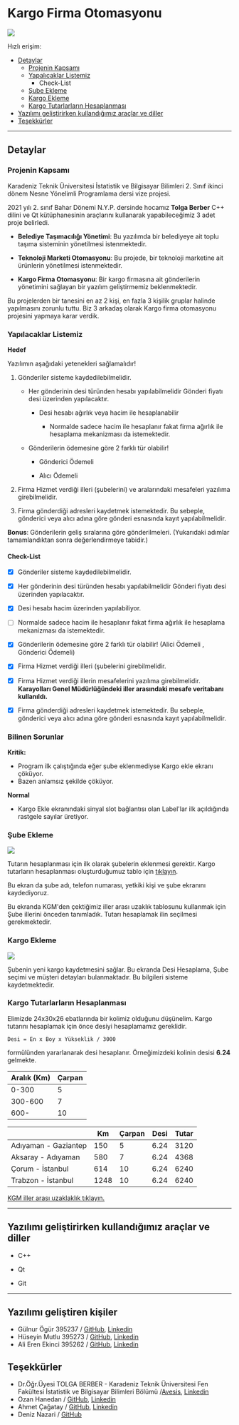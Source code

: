 # Kargo Firma Otomasyonu

![](doc/doc-images/img-0001-girisekrani.png)

Hızlı erişim:
- [Detaylar](#Detaylar)
    - [Projenin Kapsamı](#Projenin-Kapsamı)
    - [Yapalıcaklar Listemiz](#Yapılacaklar-Listemiz)
        - Check-List
    - [Şube Ekleme](#Şube-Ekleme)
    - [Kargo Ekleme](#Kargo-Ekleme)
    - [Kargo Tutarlarların Hesaplanması](#Kargo-Tutarlarların-Hesaplanması)
- [Yazılımı geliştirirken kullandığımız araçlar ve diller](#Yazılımı-geliştirirken-kullandığımız-araçlar-ve-diller)
- [Teşekkürler](#Teşekkürler)

---

## Detaylar

### Projenin Kapsamı
Karadeniz Teknik Üniversitesi İstatistik ve Bilgisayar Bilimleri 2. Sınıf ikinci dönem Nesne Yönelimli Programlama dersi vize projesi.

2021 yılı 2. sınıf Bahar Dönemi N.Y.P. dersinde hocamız **Tolga Berber** C++ dilini ve Qt kütüphanesinin araçlarını kullanarak yapabileceğimiz 3 adet proje belirledi.

- **Belediye Taşımacılığı Yönetimi**: Bu yazılımda bir belediyeye ait toplu taşıma sisteminin yönetilmesi istenmektedir.

- **Teknoloji Marketi Otomasyonu**: Bu projede, bir teknoloji marketine ait ürünlerin yönetilmesi istenmektedir.

- **Kargo Firma Otomasyonu**: Bir kargo firmasına ait gönderilerin yönetimini sağlayan bir yazılım
geliştirmemiz beklenmektedir.

Bu projelerden bir tanesini en az 2 kişi, en fazla 3 kişilik gruplar halinde yapılmasını zorunlu tuttu. Biz 3 arkadaş olarak Kargo firma otomasyonu projesini yapmaya karar verdik.

### Yapılacaklar Listemiz

**Hedef**

Yazılımın aşağıdaki yetenekleri sağlamalıdır!

1. Gönderiler sisteme kaydedilebilmelidir.

    - Her gönderinin desi türünden hesabı yapılabilmelidir Gönderi fiyatı desi üzerinden yapılacaktır.

        - Desi hesabı ağırlık veya hacim ile hesaplanabilir

            - Normalde sadece hacim ile hesaplanır fakat firma ağırlık ile hesaplama mekanizması da istemektedir.

    - Gönderilerin ödemesine göre 2 farklı tür olabilir!

        - Gönderici Ödemeli

        - Alıcı Ödemeli

2. Firma Hizmet verdiği illeri (şubelerini) ve aralarındaki mesafeleri yazılıma girebilmelidir.

3. Firma gönderdiği adresleri kaydetmek istemektedir. Bu sebeple, gönderici veya alıcı adına göre gönderi esnasında kayıt yapılabilmelidir.

**Bonus**: Gönderilerin geliş sıralarına göre gönderilmeleri. (Yukarıdaki adımlar tamamlandıktan sonra değerlendirmeye
tabidir.)

#### Check-List

- [x] Gönderiler sisteme kaydedilebilmelidir.

- [x] Her gönderinin desi türünden hesabı yapılabilmelidir Gönderi fiyatı desi üzerinden yapılacaktır.

- [x] Desi hesabı hacim üzerinden yapılabiliyor.

- [ ] Normalde sadece hacim ile hesaplanır fakat firma ağırlık ile hesaplama mekanizması da istemektedir.

- [x] Gönderilerin ödemesine göre 2 farklı tür olabilir! (Alici Ödemeli , Gönderici Ödemeli)

- [x] Firma Hizmet verdiği illeri (şubelerini girebilmelidir.

- [x] Firma Hizmet verdiği illerin mesafelerini yazılıma girebilmelidir. **Karayolları Genel Müdürlüğündeki iller arasındaki mesafe veritabanı kullanıldı.** 

- [x] Firma gönderdiği adresleri kaydetmek istemektedir. Bu sebeple, gönderici veya alıcı adına göre gönderi esnasında kayıt yapılabilmelidir.

### Bilinen Sorunlar

**Kritik:**
- Program ilk çalıştığında eğer şube eklenmediyse Kargo ekle ekranı çöküyor. 
- Bazen anlamsız şekilde çöküyor.

**Normal**
- Kargo Ekle ekranındaki sinyal slot bağlantısı olan Label'lar ilk açıldığında rastgele sayılar üretiyor. 

### Şube Ekleme

![](doc/doc-images/img-0002-subeekleekrani.png)

Tutarın hesaplanması için ilk olarak şubelerin eklenmesi gerektir. Kargo tutarların hesaplanması oluşturduğumuz tablo için [tıklayın]().

Bu ekran da şube adı, telefon numarası, yetkiki kişi ve şube ekranını kaydediyoruz. 

Bu ekranda KGM'den çektiğimiz iller arası uzaklık tablosunu kullanmak için Şube illerini önceden tanımladık. Tutarı hesaplamak ilin seçilmesi gerekmektedir.


### Kargo Ekleme

![](doc/doc-images/img-0003-kargoekleekrani.png)

Şubenin yeni kargo kaydetmesini sağlar. Bu ekranda Desi Hesaplama, Şube seçimi ve müşteri detayları bulanmaktadır. Bu bilgileri sisteme kaydetmektedir.




### Kargo Tutarlarların Hesaplanması

Elimizde 24x30x26 ebatlarında bir kolimiz olduğunu düşünelim. Kargo tutarını hesaplamak için önce desiyi hesaplamamız gereklidir. 

`Desi = En x Boy x Yükseklik / 3000`

formülünden  yararlanarak desi hesaplanır. Örneğimizdeki kolinin desisi **6.24** gelmekte. 

| Aralık (Km) | Çarpan |
|-------------|--------|
|   0-300     |    5   |
| 300-600     |    7   |
| 600-        |    10  |

|                     | Km   | Çarpan | Desi | Tutar |
|---------------------|------|--------|------|-------|
|Adıyaman - Gaziantep | 150  |    5   | 6.24 |  3120 |
|Aksaray - Adıyaman   | 580  |    7   | 6.24 |  4368 |
|Çorum - İstanbul     | 614  |    10  | 6.24 |  6240 |
|Trabzon - İstanbul   | 1248 |    10  | 6.24 |  6240 |

[KGM iller arası uzaklaklık tıklayın.](https://www.kgm.gov.tr/Sayfalar/KGM/SiteTr/Root/Uzakliklar.aspx)

---


## Yazılımı geliştirirken kullandığımız araçlar ve diller

- C++

- Qt

- Git

---
  
## Yazılımı geliştiren kişiler

- Gülnur Ögür 395237 / [GitHub](https://github.com/gulnurogur "Gülnur Ögür Github Profili"), [Linkedin]()
- Hüseyin Mutlu 395273 / [GitHub](https://github.com/huseyin5 "Hüseyin Mutlu Github Profili"), [Linkedin]()
- Ali Eren Ekinci 395262 / [GitHub](https://github.com/alierenekinci "Ali Eren Ekinci Github Profili"), [Linkedin]()


## Teşekkürler
- Dr.Öğr.Üyesi TOLGA BERBER - Karadeniz Teknik Üniversitesi Fen Fakültesi İstatistik ve Bilgisayar Bilimleri Bölümü /[Avesis](https://avesis.ktu.edu.tr/tberber), [Linkedin](https://www.linkedin.com/in/tolga-berber-606b2218/)
- Ozan Hanedan / [GitHub](https://github.com/ohanedan), [Linkedin](https://www.linkedin.com/in/ozanhanedan/)
- Ahmet Çağatay / [GitHub](https://github.com/ahmetcagatay), [Linkedin](https://www.linkedin.com/in/ahmet-çağatay-61b2281aa/)
- Deniz Nazari / [GitHub](https://github.com/DenizNazari)